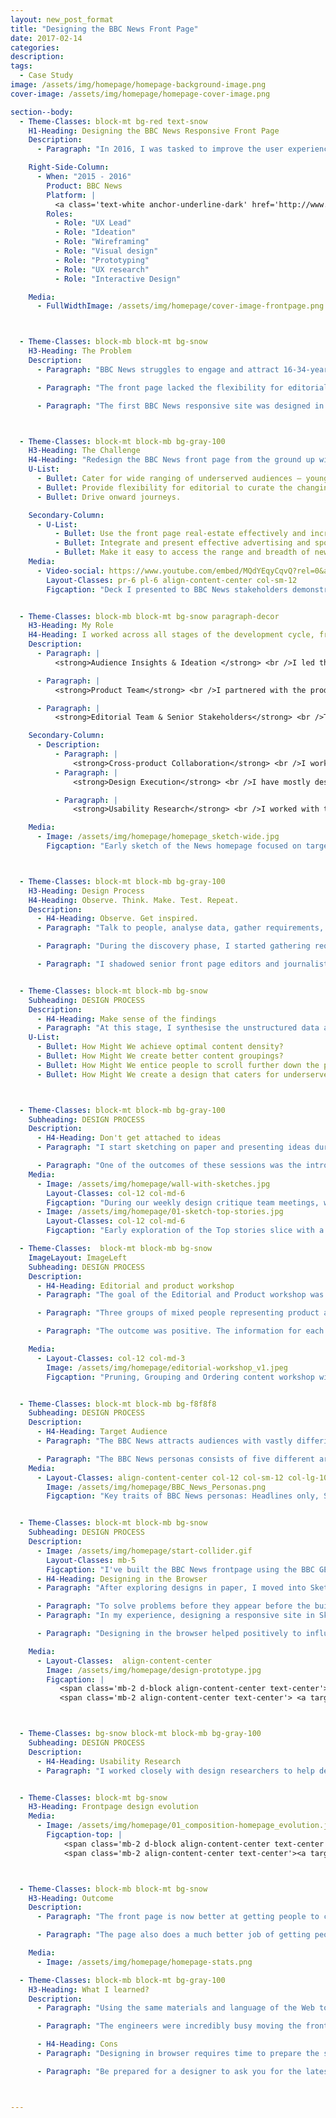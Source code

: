 ```yaml
---
layout: new_post_format
title: "Designing the BBC News Front Page"
date: 2017-02-14
categories:
description:
tags:
  - Case Study
image: /assets/img/homepage/homepage-background-image.png
cover-image: /assets/img/homepage/homepage-cover-image.png

section--body:
  - Theme-Classes: block-mt bg-red text-snow
    H1-Heading: Designing the BBC News Responsive Front Page
    Description:
      - Paragraph: "In 2016, I was tasked to improve the user experience of the BBC News front page so that it caters for under-served audiences, drives onward journeys, and enables editorial to curate the news agenda with a design that provides flexibility and reflects timeliness."

    Right-Side-Column:
      - When: "2015 - 2016"
        Product: BBC News
        Platform: |
          <a class='text-white anchor-underline-dark' href='http://www.bbc.co.uk/news'>bbc.co.uk/news</a>
        Roles:
          - Role: "UX Lead"
          - Role: "Ideation"
          - Role: "Wireframing"
          - Role: "Visual design"
          - Role: "Prototyping"
          - Role: "UX research"
          - Role: "Interactive Design"

    Media:
      - FullWidthImage: /assets/img/homepage/cover-image-frontpage.png



  - Theme-Classes: block-mb block-mt bg-snow
    H3-Heading: The Problem
    Description:
      - Paragraph: "BBC News struggles to engage and attract 16-34-year-olds, mainly young females and minority ethnic audiences."

      - Paragraph: "The front page lacked the flexibility for editorial to curate and present news content around a particular theme or topic — the content was too focused in heavy news."

      - Paragraph: "The first BBC News responsive site was designed in first instance only for mobile. When the layout was scaled to desktop, the result was disparity of content hierarchy  between mobile and desktop. Also, the real-estate on larger screens wasn't being used effectively."



  - Theme-Classes: block-mt block-mb bg-gray-100
    H3-Heading: The Challenge
    H4-Heading: "Redesign the BBC News front page from the ground up with the following objectives: "
    U-List:
      - Bullet: Cater for wide ranging of underserved audiences — younger demographic and women.   
      - Bullet: Provide flexibility for editorial to curate the changing news agenda focusing on a particular theme or topic.
      - Bullet: Drive onward journeys.

    Secondary-Column:
      - U-List:
          - Bullet: Use the front page real-estate effectively and increase the maximum breakpoint width from 1008 to 1280 pixels wide.
          - Bullet: Integrate and present effective advertising and sponsorship solutions.
          - Bullet: Make it easy to access the range and breadth of news content on any device.
    Media:
      - Video-social: https://www.youtube.com/embed/MQdYEqyCqvQ?rel=0&amp;showinfo=0
        Layout-Classes: pr-6 pl-6 align-content-center col-sm-12
        Figcaption: "Deck I presented to BBC News stakeholders demonstrating how the proposed design for the homepage could provide sufficient flexibility for editors to display news content focused on a particular theme or topic"


  - Theme-Classes: block-mb block-mt bg-snow paragraph-decor
    H3-Heading: My Role
    H4-Heading: I worked across all stages of the development cycle, from conception through to delivery.
    Description:
      - Paragraph: |
          <strong>Audience Insights & Ideation </strong> <br />I led the discovery phase. I performed competitor analysis across a myriad of news providers, uncovered audience insights from data, shadowed front page editors and I sketched a lot of ideas on paper.

      - Paragraph: |
          <strong>Product Team</strong> <br />I partnered with the product owner and project manager to prioritise and negotiate features for launch. Worked alongside frontend and backend engineers to help solve design challenges, make the front page accessible and QA builds before deployment. I evangelised audience and business goals.

      - Paragraph: |
          <strong>Editorial Team & Senior Stakeholders</strong> <br />To help define the content strategy for the BBC News front page and to manage expectations, I ran workshops with editorial and senior stakeholders, and presented the rational behind the designs to get their buy-in.

    Secondary-Column:
      - Description:
          - Paragraph: |
              <strong>Cross-product Collaboration</strong> <br />I worked with other products across the BBC to define and improve design patterns. I improved the BBC GEL (Global Experience Language) foundation patterns, such as the responsive <a href="http://www.bbc.co.uk/gel/guidelines/grid">Grid</a> and <a href="http://www.bbc.co.uk/gel/guidelines/typography">Typography</a>.
          - Paragraph: |
              <strong>Design Execution</strong> <br />I have mostly designed in the browser to create responsive and interactive prototypes in HTML/CSS/JS. This approach, helped to solve design problems that would otherwise occur during the build phase, and also helped to galvanise the team around a common goal and drive the decision making.

          - Paragraph: |
              <strong>Usability Research</strong> <br />I worked with the research team to help define research goals. I went to usability research sessions in London and Toronto with the research team to validate design concepts using the prototypes I built for the front page.

    Media:
      - Image: /assets/img/homepage/homepage_sketch-wide.jpg
        Figcaption: "Early sketch of the News homepage focused on targeting underserved audiences and exploring the question: How Might We effectively showcase Features, Live, Video and Visual Journalism to surface the depth and breadth of content from across BBC News output?"



  - Theme-Classes: block-mt block-mb bg-gray-100
    H3-Heading: Design Process
    H4-Heading: Observe. Think. Make. Test. Repeat.
    Description:
      - H4-Heading: Observe. Get inspired.
      - Paragraph: "Talk to people, analyse data, gather requirements, observe, throw away any preconceived assumptions. Inspire new thinking by observing problems from different angles."

      - Paragraph: "During the discovery phase, I started gathering requirements from stakeholders and also learning who are the decision makers. I carried out audience and competitor analysis to gather data and insights into user behaviours."

      - Paragraph: "I shadowed senior front page editors and journalists to understand their workflow when curating stories to be featured on the news front page. I talked to engineers. I questioned everything and challenged any preconceived assumptions."


  - Theme-Classes: block-mt block-mb bg-snow
    Subheading: DESIGN PROCESS
    Description:
      - H4-Heading: Make sense of the findings
      - Paragraph: "At this stage, I synthesise the unstructured data and start grouping the findings into themes. Themes are then converted into HMW questions (“How Might We...”):"
    U-List:
      - Bullet: How Might We achieve optimal content density?
      - Bullet: How Might We create better content groupings?
      - Bullet: How Might We entice people to scroll further down the page?
      - Bullet: How Might We create a design that caters for underserved audiences?



  - Theme-Classes: block-mt block-mb bg-gray-100
    Subheading: DESIGN PROCESS
    Description:
      - H4-Heading: Don't get attached to ideas
      - Paragraph: "I start sketching on paper and presenting ideas during the design critique team meetings. At this point, this is a collective process of throwing away ideas. By eliminating ideas only the good ones persist or at least the ones that are technically feasible."

      - Paragraph: "One of the outcomes of these sessions was the introduction of “Slices”. Slices run horizontally across the full width of the screen. They are easy to reorder, the content hierarchy is consistent across all the breakpoints. It also provides more flexibility for editorial to reorder content depending on the news agenda."
    Media:
      - Image: /assets/img/homepage/wall-with-sketches.jpg
        Layout-Classes: col-12 col-md-6
        Figcaption: "During our weekly design critique team meetings, we've encouraged designers to explore ideas on how they would see the BBC News homepage evolve."
      - Image: /assets/img/homepage/01-sketch-top-stories.jpg
        Layout-Classes: col-12 col-md-6
        Figcaption: "Early exploration of the Top stories slice with a variety of content types. The goal was to showcase depth and breath of news stories."

  - Theme-Classes:  block-mt block-mb bg-snow
    ImageLayout: ImageLeft
    Subheading: DESIGN PROCESS
    Description:
      - H4-Heading: Editorial and product workshop
      - Paragraph: "The goal of the Editorial and Product workshop was to prune, group, reorder content, and to move away from the traditional sectioned content."

      - Paragraph: "Three groups of mixed people representing product and editorial were created. I moderated a group of very challenging stakeholders."

      - Paragraph: "The outcome was positive. The information for each section on the front page was organised into themes. It was time to use this information in the designs and prototypes."

    Media:
      - Layout-Classes: col-12 col-md-3
        Image: /assets/img/homepage/editorial-workshop_v1.jpeg
        Figcaption: "Pruning, Grouping and Ordering content workshop with Editorial and Product stakeholders to define the content strategy for the BBC News homepage"


  - Theme-Classes: block-mt block-mb bg-f8f8f8
    Subheading: DESIGN PROCESS
    Description:
      - H4-Heading: Target Audience
      - Paragraph: "The BBC News attracts audiences with vastly differing characteristics. I used the BBC News personas constantly throughout the project to guide design decisions and priorities."

      - Paragraph: "The BBC News personas consists of five different archetypes. These are:"
    Media:
      - Layout-Classes: align-content-center col-12 col-sm-12 col-lg-10
        Image: /assets/img/homepage/BBC_News_Personas.png
        Figcaption: "Key traits of BBC News personas: Headlines only, Social Mobile Tweeters, Local Feelgood, Social Connectors and Supervisual Snackers"


  - Theme-Classes: block-mt block-mb bg-snow
    Subheading: DESIGN PROCESS
    Description:
      - Image: /assets/img/homepage/start-collider.gif
        Layout-Classes: mb-5
        Figcaption: "I've built the BBC News frontpage using the BBC GEL SCSS Framework using a tool created by UX Designer Simon Sinclair known as Collider (<a href='http://atomicdesign.bradfrost.com/'>Based on Atomic Design</a>)."
      - H4-Heading: Designing in the Browser
      - Paragraph: "After exploring designs in paper, I moved into Sketch to design high fidelity mockups. This proved to be challenging to solve problems when reflowing content across breakpoints. I wanted to come up with a solid solution that engineers could use to build the BBC News Front Page."

      - Paragraph: "To solve problems before they appear before the build, I designed most of the BBC News front page in HTML/CSS/JS. This was done to facilitate the communication with the engineering team, stakeholders and to drive the decision-making process."
      - Paragraph: "In my experience, designing a responsive site in Sketch, Illustrator or Photoshop makes it harder to have a discussion with software engineers and to get the buy-in from stakeholders. Designing in HTML/CSS was a way to solve frontend problems before they happen during the build."

      - Paragraph: "Designing in the browser helped positively to influence the product direction."

    Media:
      - Layout-Classes:  align-content-center
        Image: /assets/img/homepage/design-prototype.jpg
        Figcaption: |
           <span class='mb-2 d-block align-content-center text-center'> <strong>Check the prototypes below</strong></span>
           <span class='mb-2 align-content-center text-center'> <a target='blank' class='chip' href='/assets/prototypes/bbc_news_frontpage/01_2016_BBC_News_1280/01_2016_BBC_News_1280.html'>1) Low fidelity prototype (static designs)</a> <a target='blank' class='chip' href='/assets/prototypes/bbc_news_frontpage/02_Feb_2016_Frontpage/pages/uk-edition/index.html'>2) First iteration designed in the browser (HTML)</a> <a target='blank' class='chip' href='/assets/prototypes/bbc_news_frontpage/03_October_2016/index.html'>3) Final version designed in the browser (HTML)</a></span>



  - Theme-Classes: bg-snow block-mt block-mb bg-gray-100
    Subheading: DESIGN PROCESS
    Description:
      - H4-Heading: Usability Research
      - Paragraph: "I worked closely with design researchers to help define the goals for testing sessions and build prototypes to be used in UK and Canada research. I also build prototypes to be used in rapid testing sessions."


  - Theme-Classes: block-mt bg-snow
    H3-Heading: Frontpage design evolution
    Media:
      - Image: /assets/img/homepage/01_composition-homepage_evolution.jpg
        Figcaption-top: |
            <span class='mb-2 d-block align-content-center text-center'> <strong>Links to prototypes and the live BBC News frontpage</strong></span>
            <span class='mb-2 align-content-center text-center'><a target='blank' class='chip' href='/assets/prototypes/bbc_news_frontpage/01_2016_BBC_News_1280/01_2016_BBC_News_1280.html'>1) Low fidelity prototype </a><a target='blank' class='chip' href='/assets/prototypes/bbc_news_frontpage/02_Feb_2016_Frontpage/pages/uk-edition/index.html'>2) First iteration (HTML/CSS)</a><a target='blank' class='chip' href='/assets/prototypes/bbc_news_frontpage/03_October_2016/index.html'>3) Final design (HTML/CSS)</a><a target='blank' class='chip' href='http://www.bbc.co.uk/news'>2) Live BBC News Homepage</a></span>



  - Theme-Classes: block-mb block-mt bg-snow
    H3-Heading: Outcome
    Description:
      - Paragraph: "The front page is now better at getting people to content. The bounce rate (the proportion of visits that result in a user leaving the BBC News site without visiting any other News page) is down 2% and overall 26% of all article views in News are now driven by the front page, up from 22% on the old page."

      - Paragraph: "The page also does a much better job of getting people to video content, with 32% of video page views coming from the front page versus 10% previously. It is also making people come back more often. The front page users now come back on average 9% more often during a week than they did with the old page design."

    Media:
      - Image: /assets/img/homepage/homepage-stats.png

  - Theme-Classes: block-mb block-mt bg-gray-100
    H3-Heading: What I learned?
    Description:
      - Paragraph: "Using the same materials and language of the Web to create designs that look and feel like the real thing, helped to influence the outcome of the project. It made it easy to get the buy-in of most people, and easier to share the work with stakeholders."

      - Paragraph: "The engineers were incredibly busy moving the front page to the Cloud to ensure scalability and to reduce our reliance on in-house ageing servers. This is where designing in the browser also helped reduce some of the overhead when a designer creates unbuildable designs. Engineers, could just use the browser inspector tools look into my prototype to help solve some of their frontend problems."

      - H4-Heading: Cons
      - Paragraph: "Designing in browser requires time to prepare the structure of what you want to achieve. But once it's all set up, designing components in HTML/CSS, can be as fast as designing in a design tool."

      - Paragraph: "Be prepared for a designer to ask you for the latest Sketch designs of what you are doing. Most of the time I forward the the URL for the prototype, other times at the end of the day, I had to translate what I did in browser to Sketch. It's best to let your team know upfront that your designs will only be available in HTML/CSS to avoid disappointment."



---
```

